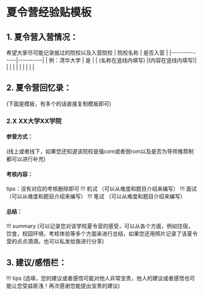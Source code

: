 # 夏令营经验贴模板
## 1. 夏令营入营情况：
希望大家尽可能记录报过的院校以及入营院校
| 院校名称     | 是否入营 |
|--------------|----------|
| 例：清华大学 | 是       |
|    (名称在竖线内填写)          |(内容在竖线内填写)|
|              |          |
|              |          |
|              |          |
## 2. 夏令营回忆录：
(下面是模板，有多个的话直接复制模板即可)
### 2.X XX大学XX学院
#### 参营方式：
(线上或者线下，如果您还知道该院校是强com或者弱rom以及是否为导师推荐制都可以进行补充)
#### 考核内容：
tips：没有对应的考核删除即可
!!! 机试
    （可以从难度和题目介绍来编写）
!!! 面试
    （可以从难度和题目介绍来编写）
!!! 笔试
    （可以从难度和题目介绍来编写）
#### 总结：
!!! summary
    (可以记录您对该学校夏令营的感受，可以从各个方面，例如住宿，饮食，校园环境，考核体验等多个方面来进行总结，如果您还用照片记录了该夏令营的点点滴滴，也可以私发给我进行分享)
## 3. 建议/感悟栏：
!!! tips
    (选填，您的建议或者感悟可能对他人非常宝贵，他人的建议或者感悟也可能让您受益匪浅！再次感谢您能提出宝贵的建议)
